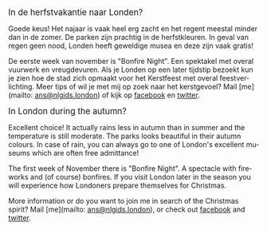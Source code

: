 <div lang="nl">
<big class="lead">In de herfstvakantie naar Londen?</big>

Goede keus! Het najaar is vaak heel erg zacht en het regent meestal minder dan
in de zomer. De parken zijn prachtig in de herfstkleuren.
In geval van regen geen nood, Londen heeft geweldige musea en deze zijn
vaak gratis!

De eerste week van november is "Bonfire Night". Een spektakel met overal
vuurwerk en vreugdevuren. Als je Londen op een later tijdstip bezoekt kun
je zien hoe de stad zich opmaakt voor het Kerstfeest met overal feestverlichting.
Meer tips of wil je met mij op zoek naar het kerstgevoel? Mail
[me](mailto: ans@nlgids.london) of kijk op
[facebook](https://www.facebook.com/NLgidsLonden?ref=hl)
en [twitter](https://twitter.com/NLgidsLonden).
</div>

<div lang="en">
<big class="lead">In London during the autumn?</big>

Excellent choice! It actually rains less in autumn than in summer and the
temperature is still moderate. The parks looks beautiful in their autumn colours.
In case of rain, you can always go to one of London's excellent museums which
are often free admittance!

The first week of November there is "Bonfire Night". A spectacle with fireworks
and (of course) bonfires. If you visit London later in the season you will
experience how Londoners prepare themselves for Christmas.

More information or do you want to join me in search of the Christmas spirit?
Mail [me](mailto: ans@nlgids.london), or check out
[facebook](https://www.facebook.com/NLgidsLonden?ref=hl)
and [twitter](https://twitter.com/NLgidsLonden).
</div>
